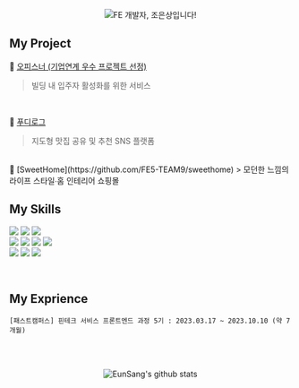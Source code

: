<div align="center">

  
![FE 개발자, 조은상입니다!](https://capsule-render.vercel.app/api?type=transparent&fontColor=008000&text=EunSang's&nbsp;GitHub&height=150&fontSize=60&desc=FE개발자,%20조은상입니다!&descAlignY=75&descAlign=60)

</div>

## My Project
🔗 [오피스너 (기업연계 우수 프로젝트 선정)](https://github.com/livable-final/client)
> 빌딩 내 입주자 활성화를 위한 서비스

<br/>

🔗 [푸디로그](https://github.com/FoodieLog/foodie-log-client)
> 지도형 맛집 공유 및 추천 SNS 플랫폼

<br/>
🔗 [SweetHome](https://github.com/FE5-TEAM9/sweethome)
> 모던한 느낌의 라이프 스타일∙홈 인테리어 쇼핑몰

<br/>

## My Skills
<img src="https://img.shields.io/badge/html5-E34F26?style=for-the-badge&logo=html5&logoColor=white"> <img src="https://img.shields.io/badge/css-1572B6?style=for-the-badge&logo=css3&logoColor=white"> <img src="https://img.shields.io/badge/javascript-F7DF1E?style=for-the-badge&logo=javascript&logoColor=black"> 
<br/>
<img src="https://img.shields.io/badge/react-61DAFB?style=for-the-badge&logo=react&logoColor=black"> <img src="https://img.shields.io/badge/next.js-000000?style=for-the-badge&logo=nextdotjs&logoColor=white"> <img src="https://img.shields.io/badge/typescript-3178C6?style=for-the-badge&logo=typescript&logoColor=white"> <img src="https://img.shields.io/badge/zustand-F3DF49?style=for-the-badge&logo=zustand&logoColor=white"> 
<br/>
<img src="https://img.shields.io/badge/emotion-d26ac6?style=for-the-badge&logo=emotion&logoColor=white"> <img src="https://img.shields.io/badge/sass-CC6699?style=for-the-badge&logo=sass&logoColor=white"> <img src="https://img.shields.io/badge/styledcomponents-DB7093?style=for-the-badge&logo=styledcomponents&logoColor=black"> 

<br/>

## My Exprience
```
[패스트캠퍼스] 핀테크 서비스 프론트엔드 과정 5기 : 2023.03.17 ~ 2023.10.10 (약 7개월)
```


<br/>
<br/>

<div align="center">
  
![EunSang's github stats](https://github-readme-stats.vercel.app/api?username=ChoEun-Sang&show_icons=true)

</div>


